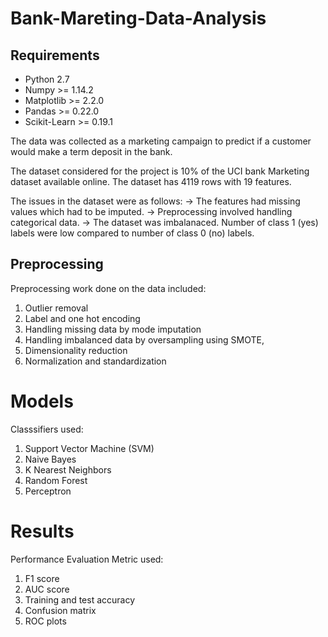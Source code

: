 # Bank-Mareting-Data-Analysis

## Requirements
* Python 2.7 
* Numpy >= 1.14.2
* Matplotlib >= 2.2.0
* Pandas >= 0.22.0
* Scikit-Learn >= 0.19.1

The data was collected as a marketing campaign to predict if a customer would make a term deposit in the bank.

The dataset considered for the project is 10% of the UCI bank Marketing dataset available online. The dataset has 4119 rows with 19 features.

The issues in the dataset were as follows:
-> The features had missing values which had to be imputed.
-> Preprocessing involved handling categorical data.
-> The dataset was imbalanaced. Number of class 1 (yes) labels were low compared to number of class 0 (no) labels.

## Preprocessing
Preprocessing work done on the data included:
1) Outlier removal 
2) Label and one hot encoding
3) Handling missing data by mode imputation
4) Handling imbalanced data by oversampling using SMOTE, 
5) Dimensionality reduction
6) Normalization and standardization 

# Models
Classsifiers used:
1) Support Vector Machine (SVM)
2) Naive Bayes
3) K Nearest Neighbors
4) Random Forest
5) Perceptron

# Results
Performance Evaluation Metric used:
1) F1 score
2) AUC score
3) Training and test accuracy
4) Confusion matrix
5) ROC plots


